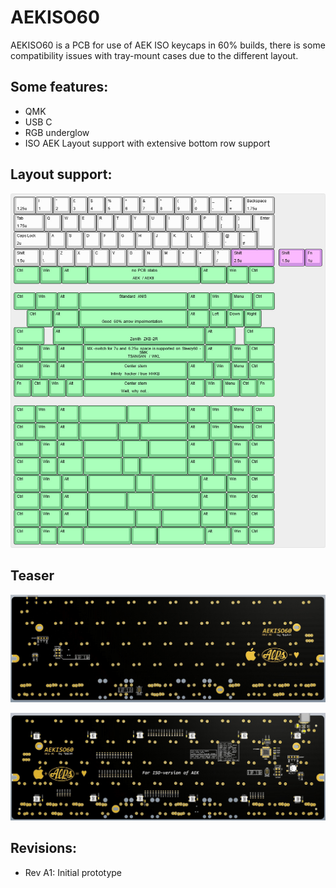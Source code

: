 # AEKISO60

AEKISO60 is a PCB for use of AEK ISO keycaps in 60% builds, there is some compatibility issues with tray-mount cases due to the different layout.

## Some features:
- QMK
- USB C
- RGB underglow
- ISO AEK Layout support with extensive bottom row support

## Layout support: 
![alt text](./readme-images/revA_layout_support.jpg "Layout support - Rev A")

## Teaser
![alt text](./readme-images/top_A1.jpg "Top A1")

![alt text](./readme-images/bot_A1.jpg "Bot A1")
## Revisions:
- Rev A1: Initial prototype
